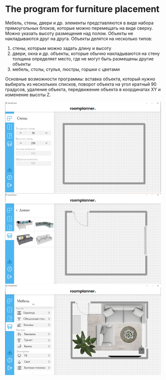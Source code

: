 # The program for furniture placement
 Мебель, стены, двери и др. элементы представляются в виде
набора прямоугольных блоков, которые можно перемещать на виде
сверху. Можно указать высоту размещения над полом. Объекты
не накладываются друг на друга. Объекты делятся на
несколько типов:
1. стены, которым можно задать длину и высоту
2. двери, окна и др. объекты, которые обычно накладываются на стену
   толщина определяет место, где не могут быть размещены другие объекты
3. мебель, столы, стулья, люстры, горшки с цветами

 Основные возможности программы: вставка объекта, который нужно
выбирать из нескольких списков, поворот объекта на угол кратный 90 градусов, удаление объекта, передвижение объекта в
координатах XY и изменение высоты Z.

<img src = "/icon/3.png">
<img src = "/icon/1.png">
<img src = "/icon/2.png">
